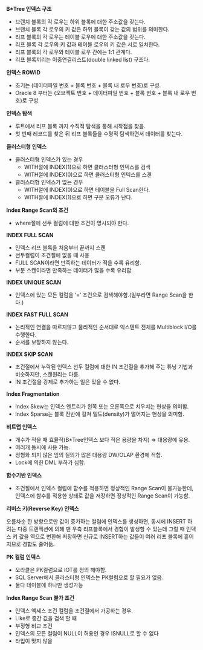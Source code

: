 **B*Tree 인덱스 구조**

- 브랜치 블록의 각 로우는 하위 블록에 대한 주소값을 갖는다.
- 브랜치 블록 각 로우의 키 값은 하위 블록이 갖는 값의 범위를 의미한다.
- 리프 블록의 각 로우는 테이블 로우에 대한 주소값을 갖는다.
- 리프 블록 각 로우의 키 값과 테이블 로우의 키 값은 서로 일치한다.
- 리프 블록의 각 로우와 테이블 로우 간에는 1:1 관계다.
- 리프 블록끼리는 이중연결리스트(double linked list) 구조다.

**인덱스 ROWID**

- 초기는 (데이터파일 번호 + 블록 번호 + 블록 내 로우 번호)로 구성.
- Oracle 8 부터는 (오브젝트 번호 + 데이터파일 번호 + 블록 번호 + 블록 내 로우 번호)로 구성.

**인덱스 탐색**

- 루트에서 리프 블록 까지 수직적 탐색을 통해 시작점을 찾음.
- 첫 번째 레코드를 찾은 뒤 리프 블록들을 수평적 탐색하면서 데이터를 찾는다.

**클러스터형 인덱스**

- 클러스터형 인덱스가 있는 경우
    - WITH절에 INDEX(1)으로 하면 클러스터형 인덱스를 검색
    - WITH절에 INDEX(0)으로 하면 클러스터형 인텍스를 스캔
- 클러스터형 인덱스가 없는 경우
    - WITH절에 INDEX(0)으로 하면 테이블을 Full Scan한다.
    - WITH절에 INDEX(1)으로 하면 구문 오류가 난다.

**Index Range Scan의 조건**

- where절에 선두 컬럼에 대한 조건이 명시되야 한다.

**INDEX FULL SCAN**

- 인덱스 리프 블록을 처음부터 끝까지 스캔
- 선두컬럼이 조건절에 없을 때 사용
- FULL SCAN이라면 만족하는 데이터가 적을 수록 유리함.
- 부분 스캔이라면 만족하는 데이터가 많을 수록 유리함.

**INDEX UNIQUE SCAN**

- 인덱스에 있는 모든 컬럼을 ‘=’ 조건으로 검색해야함.(일부라면 Range Scan을 한다.)

**INDEX FAST FULL SCAN**

- 논리적인 연결을 따르지않고 물리적인 순서대로 익스텐트 전체를 Multiblock I/O를 수행한다.
- 순서를 보장하지 않는다.

**INDEX SKIP SCAN**

- 조건절에서 누락된 인덱스 선두 컬럼에 대한 IN 조건절을 추가해 주는 튜닝 기법과 비슷하지만, 스캔원리는 다름.
- IN 조건절을 강제로 추가하는 일은 있을 수 없다.

**Index Fragmentation**

- Index Skew는 인덱스 엔트리가 왼쪽 또는 오른쪽으로 치우치는 현상을 의미함.
- Index Sparse는 블록 전반에 걸쳐 밀도(density)가 떨어지는 현상을 의미함.

**비트맵 인덱스**

- 개수가 적을 때 효율적(B*Tree인덱스 보다 적은 용량을 차지) ⇒ 대용량에 유용.
- 여러개 동시에 사용 가능.
- 정형화 되지 않은 임의 질의가 많은 대용량 DW/OLAP 환경에 적합.
- Lock에 의한 DML 부하가 심함.

**함수기반 인덱스**

- 조건절에서 인덱스 컬럼에 함수를 적용하면 정상적인 Range Scan이 불가능한데, 인덱스에 함수를 적용한 상태로 값을 저장하면 정상적인 Range Scan이 가능함.

**리버스 키(Reverse Key) 인덱스**

오름차순 한 방향으로만 값이 증가하는 컬럼에 인덱스를 생성하면, 동시에 INSERT 하려는 다중 트랜젝션에 의해 맨 우측 리프블록에서 경합이 발생할 수 있는데 그럴 때 인덱스 키 값을 역으로 변환해 저장하면 신규로 INSERT하는 값들이 여러 리프 블록에 흩어지므로 경합도 줄어듦.

**PK 컬럼 인덱스**

- 오라클은 PK컬럼으로 IOT를 정의 해야함.
- SQL Server에서 클러스터형 인덱스는 PK컬럼으로 할 필요가 없음.
- 둘다 테이블에 하나만 생성가능

**Index Range Scan 불가 조건**

- 인덱스 액세스 조건 컬럼을 조건절에서 가공하는 경우.
- Like로 중간 값을 검색 할 때
- 부정형 비교 조건
- 인덱스의 모든 컬럼이 NULL이 허용인 경우 ISNULL로 할 수 없다
- 타입이 맞지 않을